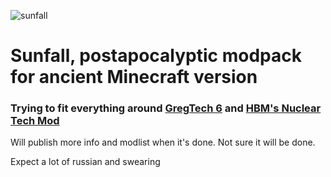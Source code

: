 ![sunfall](https://user-images.githubusercontent.com/8221822/193150470-5b63b413-12ac-4dd7-863b-a004fa38c687.png)
# Sunfall, postapocalyptic modpack for ancient Minecraft version

### Trying to fit everything around [GregTech 6](https://github.com/GregTech6/gregtech6) and [HBM's Nuclear Tech Mod](https://github.com/HbmMods/Hbm-s-Nuclear-Tech-GIT)

Will publish more info and modlist when it's done.
Not sure it will be done.

Expect a lot of russian and swearing
